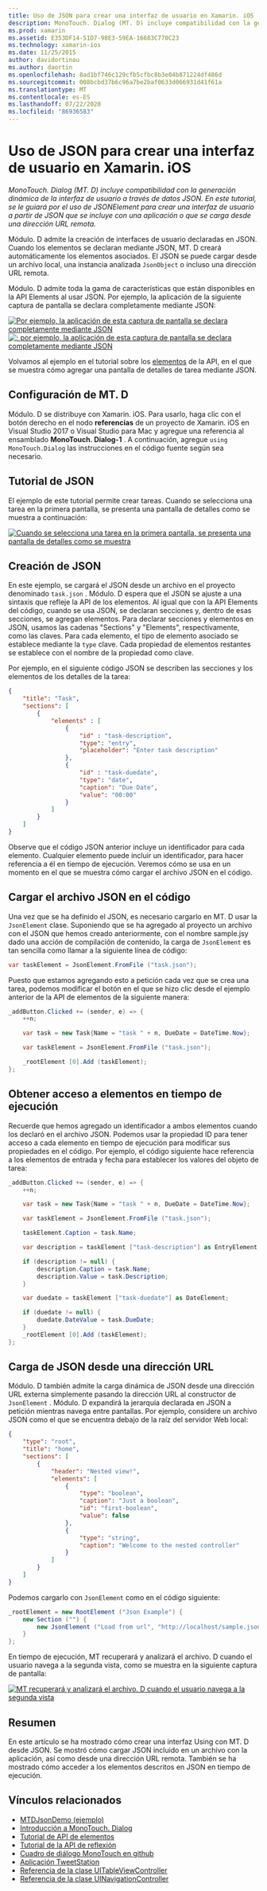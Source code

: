 ```yaml
---
title: Uso de JSON para crear una interfaz de usuario en Xamarin. iOS
description: MonoTouch. Dialog (MT. D) incluye compatibilidad con la generación dinámica de la interfaz de usuario a través de datos JSON. En este tutorial, se le guiará por el uso de JSONElement para crear una interfaz de usuario a partir de JSON que se incluye con una aplicación o que se carga desde una dirección URL remota.
ms.prod: xamarin
ms.assetid: E353DF14-51D7-98E3-59EA-16683C770C23
ms.technology: xamarin-ios
ms.date: 11/25/2015
author: davidortinau
ms.author: daortin
ms.openlocfilehash: 8ad1bf746c129cfb5cfbc8b3e04b871224df486d
ms.sourcegitcommit: 008bcbd37b6c96a7be2baf0633d066931d41f61a
ms.translationtype: MT
ms.contentlocale: es-ES
ms.lasthandoff: 07/22/2020
ms.locfileid: "86936583"
---
```

# <a name="using-json-to-create-a-user-interface-in-xamarinios"></a>Uso de JSON para crear una interfaz de usuario en Xamarin. iOS

_MonoTouch. Dialog (MT. D) incluye compatibilidad con la generación dinámica de la interfaz de usuario a través de datos JSON. En este tutorial, se le guiará por el uso de JSONElement para crear una interfaz de usuario a partir de JSON que se incluye con una aplicación o que se carga desde una dirección URL remota._

Módulo. D admite la creación de interfaces de usuario declaradas en JSON. Cuando los elementos se declaran mediante JSON, MT. D creará automáticamente los elementos asociados. El JSON se puede cargar desde un archivo local, una instancia analizada `JsonObject` o incluso una dirección URL remota.

Módulo. D admite toda la gama de características que están disponibles en la API Elements al usar JSON. Por ejemplo, la aplicación de la siguiente captura de pantalla se declara completamente mediante JSON:

[ ![ Por ejemplo, la aplicación de esta captura de pantalla se declara completamente mediante JSON](json-element-walkthrough-images/01-load-from-file.png)](json-element-walkthrough-images/01-load-from-file.png#lightbox) [ ![ ; por ejemplo, la aplicación de esta captura de pantalla se declara completamente mediante JSON](json-element-walkthrough-images/01-load-from-file.png)](json-element-walkthrough-images/01-load-from-file.png#lightbox)

Volvamos al ejemplo en el tutorial sobre los [elementos](~/ios/user-interface/monotouch.dialog/elements-api-walkthrough.md) de la API, en el que se muestra cómo agregar una pantalla de detalles de tarea mediante JSON.

## <a name="setting-up-mtd"></a>Configuración de MT. D

Módulo. D se distribuye con Xamarin. iOS. Para usarlo, haga clic con el botón derecho en el nodo **referencias** de un proyecto de Xamarin. iOS en Visual Studio 2017 o Visual Studio para Mac y agregue una referencia al ensamblado **MonoTouch. Dialog-1** . A continuación, agregue `using MonoTouch.Dialog` las instrucciones en el código fuente según sea necesario.

## <a name="json-walkthrough"></a>Tutorial de JSON

El ejemplo de este tutorial permite crear tareas. Cuando se selecciona una tarea en la primera pantalla, se presenta una pantalla de detalles como se muestra a continuación:

 [![Cuando se selecciona una tarea en la primera pantalla, se presenta una pantalla de detalles como se muestra](json-element-walkthrough-images/03-task-list.png)](json-element-walkthrough-images/03-task-list.png#lightbox)

## <a name="creating-the-json"></a>Creación de JSON

En este ejemplo, se cargará el JSON desde un archivo en el proyecto denominado `task.json` . Módulo. D espera que el JSON se ajuste a una sintaxis que refleje la API de los elementos. Al igual que con la API Elements del código, cuando se usa JSON, se declaran secciones y, dentro de esas secciones, se agregan elementos. Para declarar secciones y elementos en JSON, usamos las cadenas "Sections" y "Elements", respectivamente, como las claves. Para cada elemento, el tipo de elemento asociado se establece mediante la `type` clave. Cada propiedad de elementos restantes se establece con el nombre de la propiedad como clave.

Por ejemplo, en el siguiente código JSON se describen las secciones y los elementos de los detalles de la tarea:

```json
{
    "title": "Task",
    "sections": [
        {
            "elements" : [
                {
                    "id" : "task-description",
                    "type": "entry",
                    "placeholder": "Enter task description"
                },
                {
                    "id" : "task-duedate",
                    "type": "date",
                    "caption": "Due Date",
                    "value": "00:00"
                }
            ]
        }
    ]
}
```

Observe que el código JSON anterior incluye un identificador para cada elemento. Cualquier elemento puede incluir un identificador, para hacer referencia a él en tiempo de ejecución. Veremos cómo se usa en un momento en el que se muestra cómo cargar el archivo JSON en el código.

## <a name="loading-the-json-in-code"></a>Cargar el archivo JSON en el código

Una vez que se ha definido el JSON, es necesario cargarlo en MT. D usar la `JsonElement` clase. Suponiendo que se ha agregado al proyecto un archivo con el JSON que hemos creado anteriormente, con el nombre sample.jsy dado una acción de compilación de contenido, la carga de `JsonElement` es tan sencilla como llamar a la siguiente línea de código:

```csharp
var taskElement = JsonElement.FromFile ("task.json");
```

Puesto que estamos agregando esto a petición cada vez que se crea una tarea, podemos modificar el botón en el que se hizo clic desde el ejemplo anterior de la API de elementos de la siguiente manera:

```csharp
_addButton.Clicked += (sender, e) => {
    ++n;

    var task = new Task{Name = "task " + n, DueDate = DateTime.Now};

    var taskElement = JsonElement.FromFile ("task.json");

    _rootElement [0].Add (taskElement);
};
```

## <a name="accessing-elements-at-runtime"></a>Obtener acceso a elementos en tiempo de ejecución

Recuerde que hemos agregado un identificador a ambos elementos cuando los declaró en el archivo JSON. Podemos usar la propiedad ID para tener acceso a cada elemento en tiempo de ejecución para modificar sus propiedades en el código. Por ejemplo, el código siguiente hace referencia a los elementos de entrada y fecha para establecer los valores del objeto de tarea:

```csharp
_addButton.Clicked += (sender, e) => {
    ++n;

    var task = new Task{Name = "task " + n, DueDate = DateTime.Now};

    var taskElement = JsonElement.FromFile ("task.json");

    taskElement.Caption = task.Name;

    var description = taskElement ["task-description"] as EntryElement;

    if (description != null) {
        description.Caption = task.Name;
        description.Value = task.Description;       
    }

    var duedate = taskElement ["task-duedate"] as DateElement;

    if (duedate != null) {                
        duedate.DateValue = task.DueDate;
    }
    _rootElement [0].Add (taskElement);
};
```

## <a name="loading-json-from-a-url"></a>Carga de JSON desde una dirección URL

Módulo. D también admite la carga dinámica de JSON desde una dirección URL externa simplemente pasando la dirección URL al constructor de `JsonElement` . Módulo. D expandirá la jerarquía declarada en JSON a petición mientras navega entre pantallas. Por ejemplo, considere un archivo JSON como el que se encuentra debajo de la raíz del servidor Web local:

```json
{
    "type": "root",
    "title": "home",
    "sections": [
        {
            "header": "Nested view!",
            "elements": [
                {
                    "type": "boolean",
                    "caption": "Just a boolean",
                    "id": "first-boolean",
                    "value": false
                },
                {
                    "type": "string",
                    "caption": "Welcome to the nested controller"
                }
            ]
        }
    ]
}
```

Podemos cargarlo con `JsonElement` como en el código siguiente:

```csharp
_rootElement = new RootElement ("Json Example") {
    new Section ("") {
        new JsonElement ("Load from url", "http://localhost/sample.json")
    }
};
```

En tiempo de ejecución, MT recuperará y analizará el archivo. D cuando el usuario navega a la segunda vista, como se muestra en la siguiente captura de pantalla:

 [![MT recuperará y analizará el archivo. D cuando el usuario navega a la segunda vista](json-element-walkthrough-images/04-json-web-example.png)](json-element-walkthrough-images/04-json-web-example.png#lightbox)

## <a name="summary"></a>Resumen

En este artículo se ha mostrado cómo crear una interfaz Using con MT. D desde JSON. Se mostró cómo cargar JSON incluido en un archivo con la aplicación, así como desde una dirección URL remota. También se ha mostrado cómo acceder a los elementos descritos en JSON en tiempo de ejecución.

## <a name="related-links"></a>Vínculos relacionados

- [MTDJsonDemo (ejemplo)](https://docs.microsoft.com/samples/xamarin/ios-samples/mtdjsondemo)
- [Introducción a MonoTouch. Dialog](~/ios/user-interface/monotouch.dialog/index.md)
- [Tutorial de API de elementos](~/ios/user-interface/monotouch.dialog/elements-api-walkthrough.md)
- [Tutorial de la API de reflexión](~/ios/user-interface/monotouch.dialog/reflection-api-walkthrough.md)
- [Cuadro de diálogo MonoTouch en github](https://github.com/migueldeicaza/MonoTouch.Dialog)
- [Aplicación TweetStation](https://github.com/migueldeicaza/TweetStation)
- [Referencia de la clase UITableViewController](https://developer.apple.com/library/ios/#DOCUMENTATION/UIKit/Reference/UITableViewController_Class/Reference/Reference.html)
- [Referencia de la clase UINavigationController](https://developer.apple.com/library/ios/#documentation/UIKit/Reference/UINavigationController_Class/Reference/Reference.html)
